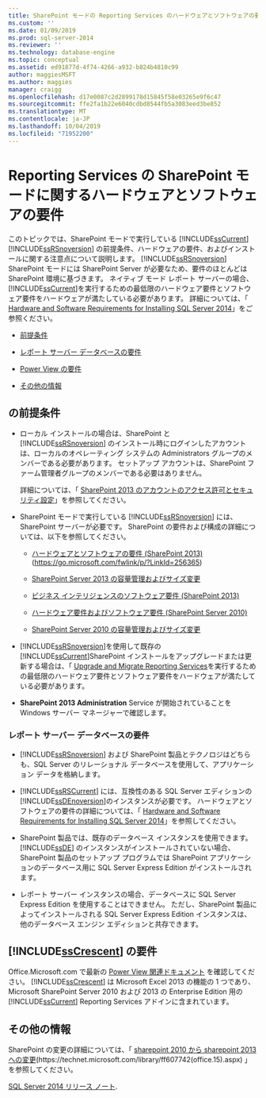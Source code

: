 ```yaml
---
title: SharePoint モードの Reporting Services のハードウェアとソフトウェアの要件 |Microsoft Docs
ms.custom: ''
ms.date: 01/09/2019
ms.prod: sql-server-2014
ms.reviewer: ''
ms.technology: database-engine
ms.topic: conceptual
ms.assetid: ed91877d-4f74-4266-a932-b824b4810c99
author: maggiesMSFT
ms.author: maggies
manager: craigg
ms.openlocfilehash: d17e0087c2d2899178d15845f58e03265e9f6c47
ms.sourcegitcommit: ffe2fa1b22e6040cdbd8544fb5a3083eed3be852
ms.translationtype: MT
ms.contentlocale: ja-JP
ms.lasthandoff: 10/04/2019
ms.locfileid: "71952200"
---
```

# <a name="hardware-and-software-requirements-for-reporting-services-in-sharepoint-mode"></a>Reporting Services の SharePoint モードに関するハードウェアとソフトウェアの要件

  このトピックでは、SharePoint モードで実行している [!INCLUDE[ssCurrent](../../includes/sscurrent-md.md)] [!INCLUDE[ssRSnoversion](../../includes/ssrsnoversion-md.md)] の前提条件、ハードウェアの要件、およびインストールに関する注意点について説明します。 [!INCLUDE[ssRSnoversion](../../includes/ssrsnoversion-md.md)] SharePoint モードには SharePoint Server が必要なため、要件のほとんどは SharePoint 環境に基づきます。 ネイティブ モード レポート サーバーの場合、 [!INCLUDE[ssCurrent](../../includes/sscurrent-md.md)]を実行するための最低限のハードウェア要件とソフトウェア要件をハードウェアが満たしている必要があります。 詳細については、「 [Hardware and Software Requirements for Installing SQL Server 2014](hardware-and-software-requirements-for-installing-sql-server.md)」をご参照ください。  
  
-   [前提条件](#bkmk_prereq)  
  
-   [レポート サーバー データベースの要件](#bkmk_report_server_database)  
  
-   [Power View の要件](#bkmk_powerview)  
  
-   [その他の情報](#bkmk_more_information)  
  
##  <a name="bkmk_prereq"></a> の前提条件  
  
-   ローカル インストールの場合は、SharePoint と [!INCLUDE[ssRSnoversion](../../includes/ssrsnoversion-md.md)] のインストール時にログインしたアカウントは、ローカルのオペレーティング システムの Administrators グループのメンバーである必要があります。 セットアップ アカウントは、SharePoint ファーム管理者グループのメンバーである必要はありません。  
  
     詳細については、「 [SharePoint 2013 のアカウントのアクセス許可とセキュリティ設定](https://technet.microsoft.com/library/cc678863.aspx)」を参照してください。  
  
-   SharePoint モードで実行している [!INCLUDE[ssRSnoversion](../../includes/ssrsnoversion-md.md)] には、SharePoint サーバーが必要です。 SharePoint の要件および構成の詳細については、以下を参照してください。  
  
    -   [ハードウェアとソフトウェアの要件 (SharePoint 2013)](https://go.microsoft.com/fwlink/p/?LinkId=256365) (https://go.microsoft.com/fwlink/p/?LinkId=256365)  
  
    -   [SharePoint Server 2013 の容量管理およびサイズ変更](https://technet.microsoft.com/library/cc261700.aspx)  
  
    -   [ビジネス インテリジェンスのソフトウェア要件 (SharePoint 2013)](https://go.microsoft.com/fwlink/p/?LinkId=256367)  
  
    -   [ハードウェア要件およびソフトウェア要件 (SharePoint Server 2010)](https://technet.microsoft.com/library/cc262485\(v=office.14\))  
  
    -   [SharePoint Server 2010 の容量管理およびサイズ変更](https://technet.microsoft.com/library/cc261700.aspx\(v=office.14\))  
  
-   [!INCLUDE[ssRSnoversion](../../includes/ssrsnoversion-md.md)]を使用して既存の [!INCLUDE[ssCurrent](../../includes/sscurrent-md.md)]SharePoint インストールをアップグレードまたは更新する場合は、「 [Upgrade and Migrate Reporting Services](../../reporting-services/install-windows/upgrade-and-migrate-reporting-services.md)を実行するための最低限のハードウェア要件とソフトウェア要件をハードウェアが満たしている必要があります。  
  
-   **SharePoint 2013 Administration** Service が開始されていることを Windows サーバー マネージャーで確認します。  
  
###  <a name="bkmk_report_server_database"></a> レポート サーバー データベースの要件  
  
-   [!INCLUDE[ssRSnoversion](../../includes/ssrsnoversion-md.md)] および SharePoint 製品とテクノロジはどちらも、SQL Server のリレーショナル データベースを使用して、アプリケーション データを格納します。  
  
-   [!INCLUDE[ssRSCurrent](../../includes/ssrscurrent-md.md)] には、互換性のある SQL Server エディションの [!INCLUDE[ssDEnoversion](../../includes/ssdenoversion-md.md)]のインスタンスが必要です。 ハードウェアとソフトウェアの要件の詳細については、「 [Hardware and Software Requirements for Installing SQL Server 2014](hardware-and-software-requirements-for-installing-sql-server.md)」を参照してください。  
  
-   SharePoint 製品では、既存のデータベース インスタンスを使用できます。 [!INCLUDE[ssDE](../../includes/ssde-md.md)] のインスタンスがインストールされていない場合、SharePoint 製品のセットアップ プログラムでは SharePoint アプリケーションのデータベース用に SQL Server Express Edition がインストールされます。  
  
-   レポート サーバー インスタンスの場合、データベースに SQL Server Express Edition を使用することはできません。 ただし、SharePoint 製品によってインストールされる SQL Server Express Edition インスタンスは、他のデータベース エンジン エディションと共存できます。  
  
##  <a name="bkmk_powerview"></a> [!INCLUDE[ssCrescent](../../includes/sscrescent-md.md)] の要件

 Office.Microsoft.com で最新の [Power View 関連ドキュメント](http://office.microsoft.com/excel-help/power-view-explore-visualize-and-present-your-data-HA102835634.aspx) を確認してください。 [!INCLUDE[ssCrescent](../../includes/sscrescent-md.md)] は Microsoft Excel 2013 の機能の 1 つであり、Microsoft SharePoint Server 2010 および 2013 の Enterprise Edition 用の [!INCLUDE[ssCurrent](../../includes/sscurrent-md.md)] Reporting Services アドインに含まれています。  
  
##  <a name="bkmk_more_information"></a> その他の情報

 SharePoint の変更の詳細については、「 [sharepoint 2010 から sharepoint 2013 への変更](https://technet.microsoft.com/library/ff607742\(office.15\).aspx)(https://technet.microsoft.com/library/ff607742(office.15).aspx) 」を参照してください。  
  
 [SQL Server 2014 リリース ノート](https://go.microsoft.com/fwlink/?LinkID=296445).  
  
  
